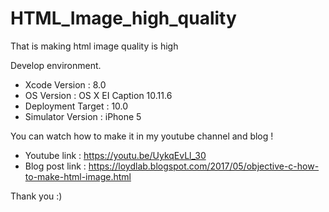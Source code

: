 # HTML_Image_high_quality

That is making html image quality is high

Develop environment.

- Xcode Version : 8.0
- OS Version : OS X EI Caption 10.11.6
- Deployment Target : 10.0
- Simulator Version : iPhone 5

You can watch how to make it in my youtube channel and blog !

- Youtube link : https://youtu.be/UykqEvLl_30
- Blog post link : https://loydlab.blogspot.com/2017/05/objective-c-how-to-make-html-image.html

Thank you :)
